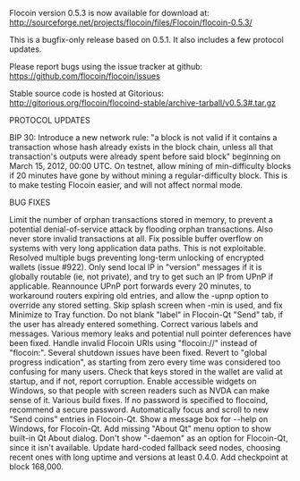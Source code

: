 Flocoin version 0.5.3 is now available for download at:
http://sourceforge.net/projects/flocoin/files/Flocoin/flocoin-0.5.3/

This is a bugfix-only release based on 0.5.1.
It also includes a few protocol updates.

Please report bugs using the issue tracker at github:
https://github.com/flocoin/flocoin/issues

Stable source code is hosted at Gitorious:
http://gitorious.org/flocoin/flocoind-stable/archive-tarball/v0.5.3#.tar.gz

PROTOCOL UPDATES

BIP 30: Introduce a new network rule: "a block is not valid if it contains a transaction whose hash already exists in the block chain, unless all that transaction's outputs were already spent before said block" beginning on March 15, 2012, 00:00 UTC.
On testnet, allow mining of min-difficulty blocks if 20 minutes have gone by without mining a regular-difficulty block. This is to make testing Flocoin easier, and will not affect normal mode.

BUG FIXES

Limit the number of orphan transactions stored in memory, to prevent a potential denial-of-service attack by flooding orphan transactions. Also never store invalid transactions at all.
Fix possible buffer overflow on systems with very long application data paths. This is not exploitable.
Resolved multiple bugs preventing long-term unlocking of encrypted wallets
(issue #922).
Only send local IP in "version" messages if it is globally routable (ie, not private), and try to get such an IP from UPnP if applicable.
Reannounce UPnP port forwards every 20 minutes, to workaround routers expiring old entries, and allow the -upnp option to override any stored setting.
Skip splash screen when -min is used, and fix Minimize to Tray function.
Do not blank "label" in Flocoin-Qt "Send" tab, if the user has already entered something.
Correct various labels and messages.
Various memory leaks and potential null pointer deferences have been fixed.
Handle invalid Flocoin URIs using "flocoin://" instead of "flocoin:".
Several shutdown issues have been fixed.
Revert to "global progress indication", as starting from zero every time was considered too confusing for many users.
Check that keys stored in the wallet are valid at startup, and if not, report corruption.
Enable accessible widgets on Windows, so that people with screen readers such as NVDA can make sense of it.
Various build fixes.
If no password is specified to flocoind, recommend a secure password.
Automatically focus and scroll to new "Send coins" entries in Flocoin-Qt.
Show a message box for --help on Windows, for Flocoin-Qt.
Add missing "About Qt" menu option to show built-in Qt About dialog.
Don't show "-daemon" as an option for Flocoin-Qt, since it isn't available.
Update hard-coded fallback seed nodes, choosing recent ones with long uptime and versions at least 0.4.0.
Add checkpoint at block 168,000.
